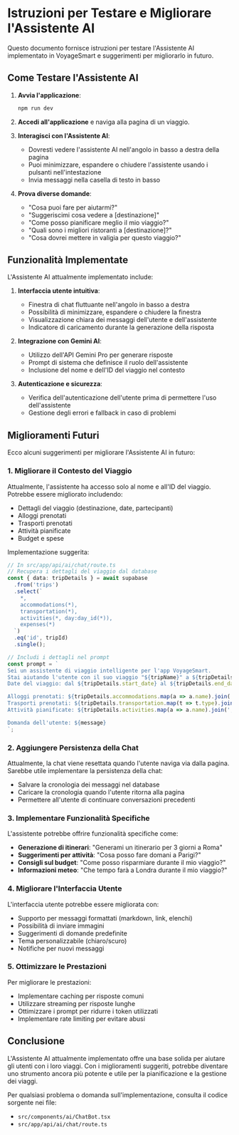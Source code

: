 # Istruzioni per Testare e Migliorare l'Assistente AI

Questo documento fornisce istruzioni per testare l'Assistente AI implementato in VoyageSmart e suggerimenti per migliorarlo in futuro.

## Come Testare l'Assistente AI

1. **Avvia l'applicazione**:
   ```bash
   npm run dev
   ```

2. **Accedi all'applicazione** e naviga alla pagina di un viaggio.

3. **Interagisci con l'Assistente AI**:
   - Dovresti vedere l'assistente AI nell'angolo in basso a destra della pagina
   - Puoi minimizzare, espandere o chiudere l'assistente usando i pulsanti nell'intestazione
   - Invia messaggi nella casella di testo in basso

4. **Prova diverse domande**:
   - "Cosa puoi fare per aiutarmi?"
   - "Suggeriscimi cosa vedere a [destinazione]"
   - "Come posso pianificare meglio il mio viaggio?"
   - "Quali sono i migliori ristoranti a [destinazione]?"
   - "Cosa dovrei mettere in valigia per questo viaggio?"

## Funzionalità Implementate

L'Assistente AI attualmente implementato include:

1. **Interfaccia utente intuitiva**:
   - Finestra di chat fluttuante nell'angolo in basso a destra
   - Possibilità di minimizzare, espandere o chiudere la finestra
   - Visualizzazione chiara dei messaggi dell'utente e dell'assistente
   - Indicatore di caricamento durante la generazione della risposta

2. **Integrazione con Gemini AI**:
   - Utilizzo dell'API Gemini Pro per generare risposte
   - Prompt di sistema che definisce il ruolo dell'assistente
   - Inclusione del nome e dell'ID del viaggio nel contesto

3. **Autenticazione e sicurezza**:
   - Verifica dell'autenticazione dell'utente prima di permettere l'uso dell'assistente
   - Gestione degli errori e fallback in caso di problemi

## Miglioramenti Futuri

Ecco alcuni suggerimenti per migliorare l'Assistente AI in futuro:

### 1. Migliorare il Contesto del Viaggio

Attualmente, l'assistente ha accesso solo al nome e all'ID del viaggio. Potrebbe essere migliorato includendo:

- Dettagli del viaggio (destinazione, date, partecipanti)
- Alloggi prenotati
- Trasporti prenotati
- Attività pianificate
- Budget e spese

Implementazione suggerita:
```typescript
// In src/app/api/ai/chat/route.ts
// Recupera i dettagli del viaggio dal database
const { data: tripDetails } = await supabase
  .from('trips')
  .select(`
    *,
    accommodations(*),
    transportation(*),
    activities(*, day:day_id(*)),
    expenses(*)
  `)
  .eq('id', tripId)
  .single();

// Includi i dettagli nel prompt
const prompt = `
Sei un assistente di viaggio intelligente per l'app VoyageSmart.
Stai aiutando l'utente con il suo viaggio "${tripName}" a ${tripDetails.destination}.
Date del viaggio: dal ${tripDetails.start_date} al ${tripDetails.end_date}.

Alloggi prenotati: ${tripDetails.accommodations.map(a => a.name).join(', ')}
Trasporti prenotati: ${tripDetails.transportation.map(t => t.type).join(', ')}
Attività pianificate: ${tripDetails.activities.map(a => a.name).join(', ')}

Domanda dell'utente: ${message}
`;
```

### 2. Aggiungere Persistenza della Chat

Attualmente, la chat viene resettata quando l'utente naviga via dalla pagina. Sarebbe utile implementare la persistenza della chat:

- Salvare la cronologia dei messaggi nel database
- Caricare la cronologia quando l'utente ritorna alla pagina
- Permettere all'utente di continuare conversazioni precedenti

### 3. Implementare Funzionalità Specifiche

L'assistente potrebbe offrire funzionalità specifiche come:

- **Generazione di itinerari**: "Generami un itinerario per 3 giorni a Roma"
- **Suggerimenti per attività**: "Cosa posso fare domani a Parigi?"
- **Consigli sul budget**: "Come posso risparmiare durante il mio viaggio?"
- **Informazioni meteo**: "Che tempo farà a Londra durante il mio viaggio?"

### 4. Migliorare l'Interfaccia Utente

L'interfaccia utente potrebbe essere migliorata con:

- Supporto per messaggi formattati (markdown, link, elenchi)
- Possibilità di inviare immagini
- Suggerimenti di domande predefinite
- Tema personalizzabile (chiaro/scuro)
- Notifiche per nuovi messaggi

### 5. Ottimizzare le Prestazioni

Per migliorare le prestazioni:

- Implementare caching per risposte comuni
- Utilizzare streaming per risposte lunghe
- Ottimizzare i prompt per ridurre i token utilizzati
- Implementare rate limiting per evitare abusi

## Conclusione

L'Assistente AI attualmente implementato offre una base solida per aiutare gli utenti con i loro viaggi. Con i miglioramenti suggeriti, potrebbe diventare uno strumento ancora più potente e utile per la pianificazione e la gestione dei viaggi.

Per qualsiasi problema o domanda sull'implementazione, consulta il codice sorgente nei file:
- `src/components/ai/ChatBot.tsx`
- `src/app/api/ai/chat/route.ts`
